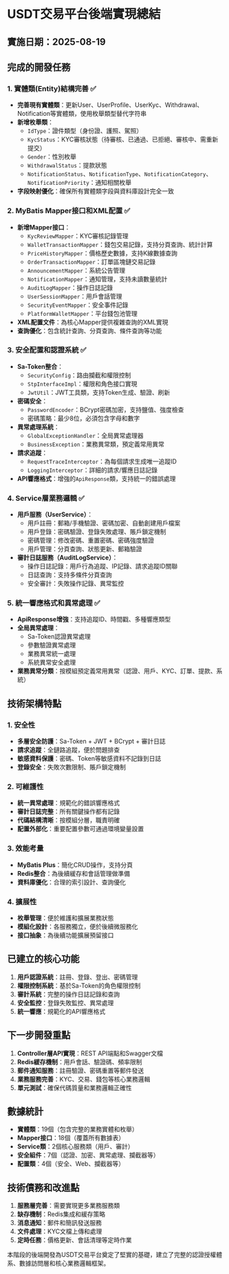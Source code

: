 # USDT交易平台後端實現總結

## 實施日期：2025-08-19

## 完成的開發任務

### 1. 實體類(Entity)結構完善 ✅
- **完善現有實體類**：更新User、UserProfile、UserKyc、Withdrawal、Notification等實體類，使用枚舉類型替代字符串
- **新增枚舉類**：
  - `IdType`：證件類型（身份證、護照、駕照）
  - `KycStatus`：KYC審核狀態（待審核、已通過、已拒絕、審核中、需重新提交）
  - `Gender`：性別枚舉
  - `WithdrawalStatus`：提款狀態
  - `NotificationStatus`、`NotificationType`、`NotificationCategory`、`NotificationPriority`：通知相關枚舉
- **字段映射優化**：確保所有實體類字段與資料庫設計完全一致

### 2. MyBatis Mapper接口和XML配置 ✅
- **新增Mapper接口**：
  - `KycReviewMapper`：KYC審核記錄管理
  - `WalletTransactionMapper`：錢包交易記錄，支持分頁查詢、統計計算
  - `PriceHistoryMapper`：價格歷史數據，支持K線數據查詢
  - `OrderTransactionMapper`：訂單區塊鏈交易記錄
  - `AnnouncementMapper`：系統公告管理
  - `NotificationMapper`：通知管理，支持未讀數量統計
  - `AuditLogMapper`：操作日誌記錄
  - `UserSessionMapper`：用戶會話管理
  - `SecurityEventMapper`：安全事件記錄
  - `PlatformWalletMapper`：平台錢包池管理
- **XML配置文件**：為核心Mapper提供複雜查詢的XML實現
- **查詢優化**：包含統計查詢、分頁查詢、條件查詢等功能

### 3. 安全配置和認證系統 ✅
- **Sa-Token整合**：
  - `SecurityConfig`：路由攔截和權限控制
  - `StpInterfaceImpl`：權限和角色接口實現
  - `JwtUtil`：JWT工具類，支持Token生成、驗證、刷新
- **密碼安全**：
  - `PasswordEncoder`：BCrypt密碼加密，支持鹽值、強度檢查
  - 密碼策略：最少8位，必須包含字母和數字
- **異常處理系統**：
  - `GlobalExceptionHandler`：全局異常處理器
  - `BusinessException`：業務異常類，預定義常用異常
- **請求追蹤**：
  - `RequestTraceInterceptor`：為每個請求生成唯一追蹤ID
  - `LoggingInterceptor`：詳細的請求/響應日誌記錄
- **API響應格式**：增強的`ApiResponse`類，支持統一的錯誤處理

### 4. Service層業務邏輯 ✅
- **用戶服務（UserService）**：
  - 用戶註冊：郵箱/手機驗證、密碼加密、自動創建用戶檔案
  - 用戶登錄：密碼驗證、登錄失敗處理、賬戶鎖定機制
  - 密碼管理：修改密碼、重置密碼、密碼強度驗證
  - 用戶管理：分頁查詢、狀態更新、郵箱驗證
- **審計日誌服務（AuditLogService）**：
  - 操作日誌記錄：用戶行為追蹤、IP記錄、請求追蹤ID關聯
  - 日誌查詢：支持多條件分頁查詢
  - 安全審計：失敗操作記錄、異常監控

### 5. 統一響應格式和異常處理 ✅
- **ApiResponse增強**：支持追蹤ID、時間戳、多種響應類型
- **全局異常處理**：
  - Sa-Token認證異常處理
  - 參數驗證異常處理
  - 業務異常統一處理
  - 系統異常安全處理
- **業務異常分類**：按模組預定義常用異常（認證、用戶、KYC、訂單、提款、系統）

## 技術架構特點

### 1. 安全性
- **多層安全防護**：Sa-Token + JWT + BCrypt + 審計日誌
- **請求追蹤**：全鏈路追蹤，便於問題排查
- **敏感資料保護**：密碼、Token等敏感資料不記錄到日誌
- **登錄安全**：失敗次數限制、賬戶鎖定機制

### 2. 可維護性
- **統一異常處理**：規範化的錯誤響應格式
- **審計日誌完整**：所有關鍵操作都有記錄
- **代碼結構清晰**：按模組分層，職責明確
- **配置外部化**：重要配置參數可通過環境變量設置

### 3. 效能考量
- **MyBatis Plus**：簡化CRUD操作，支持分頁
- **Redis整合**：為後續緩存和會話管理做準備
- **資料庫優化**：合理的索引設計、查詢優化

### 4. 擴展性
- **枚舉管理**：便於維護和擴展業務狀態
- **模組化設計**：各服務獨立，便於後續微服務化
- **接口抽象**：為後續功能擴展預留接口

## 已建立的核心功能

1. **用戶認證系統**：註冊、登錄、登出、密碼管理
2. **權限控制系統**：基於Sa-Token的角色權限控制
3. **審計系統**：完整的操作日誌記錄和查詢
4. **安全監控**：登錄失敗監控、異常處理
5. **統一響應**：規範化的API響應格式

## 下一步開發重點

1. **Controller層API實現**：REST API端點和Swagger文檔
2. **Redis緩存機制**：用戶會話、驗證碼、頻率限制
3. **郵件通知服務**：註冊驗證、密碼重置等郵件發送
4. **業務服務完善**：KYC、交易、錢包等核心業務邏輯
5. **單元測試**：確保代碼質量和業務邏輯正確性

## 數據統計

- **實體類**：19個（包含完整的業務實體和枚舉）
- **Mapper接口**：18個（覆蓋所有數據表）
- **Service類**：2個核心服務類（用戶、審計）
- **安全組件**：7個（認證、加密、異常處理、攔截器等）
- **配置類**：4個（安全、Web、攔截器等）

## 技術債務和改進點

1. **服務層完善**：需要實現更多業務服務類
2. **缺存機制**：Redis集成和緩存策略
3. **消息通知**：郵件和簡訊發送服務
4. **文件處理**：KYC文檔上傳和處理
5. **定時任務**：價格更新、會話清理等定時作業

本階段的後端開發為USDT交易平台奠定了堅實的基礎，建立了完整的認證授權體系、數據訪問層和核心業務邏輯框架。
